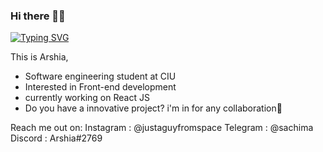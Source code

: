 ### Hi there 👋🤠

[![Typing SVG](https://readme-typing-svg.demolab.com?font=Fira+Code&size=25&pause=1000&center=true&random=false&width=435&lines=Hi+There%F0%9F%91%8B%F0%9F%A4%A0;This+is+Arshia)](https://git.io/typing-svg)

This is Arshia, 
- Software engineering student at CIU
- Interested in Front-end development
- currently working on React JS
- Do you have a innovative project? i'm in for any collaboration🤝

Reach me out on:
Instagram : @justaguyfromspace
Telegram : @sachima
Discord : Arshia#2769
